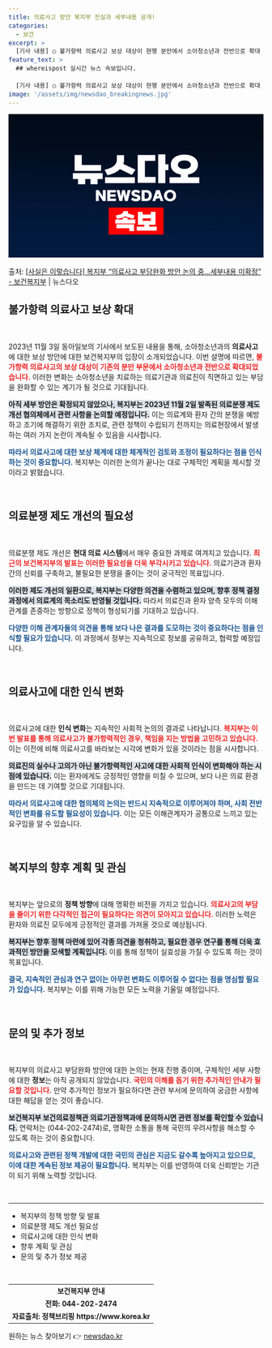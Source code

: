 ```yaml
---
title: 의료사고 방안 복지부 진실과 세부내용 공개!
categories:
  - 보건
excerpt: >
  [기사 내용] ○ 불가항력 의료사고 보상 대상이 현행 분만에서 소아청소년과 전반으로 확대 [복지부 설명] ○…
feature_text: >
  ## whereispost 실시간 뉴스 속보입니다.

  [기사 내용] ○ 불가항력 의료사고 보상 대상이 현행 분만에서 소아청소년과 전반으로 확대 [복지부 설명] ○…
image: '/assets/img/newsdao_breakingnews.jpg'
---
```


![뉴스다오 속보](/assets/img/newsdao_breakingnews.jpg)

<p>출처: <a href="https://newsdao.kr/2414" rel="dofollow">[사실은 이렇습니다] 복지부 “의료사고 부담완화 방안 논의 중…세부내용 미확정” - 보건복지부</a> | 뉴스다오</p>

<h2 data-ke-size="size26">불가항력 의료사고 보상 확대</h2>

<p data-ke-size="size16">&nbsp;</p>

2023년 11월 3일 동아일보의 기사에서 보도된 내용을 통해, 소아청소년과의 <b>의료사고</b>에 대한 보상 방안에 대한 보건복지부의 입장이 소개되었습니다. 이번 설명에 따르면, <b><span style="color: #ee2323;">불가항력 의료사고의 보상 대상이 기존의 분만 부문에서 소아청소년과 전반으로 확대되었습니다.</span></b> 이러한 변화는 소아청소년을 치료하는 의료기관과 의료진이 직면하고 있는 부담을 완화할 수 있는 계기가 될 것으로 기대됩니다. 

<b><span style="background-color: #21538527;">아직 세부 방안은 확정되지 않았으나, 복지부는 2023년 11월 2일 발족된 의료분쟁 제도 개선 협의체에서 관련 사항을 논의할 예정입니다.</span></b> 이는 의료계와 환자 간의 분쟁을 예방하고 조기에 해결하기 위한 조치로, 관련 정책이 수립되기 전까지는 의료현장에서 발생하는 여러 가지 논란이 계속될 수 있음을 시사합니다. 

<b><span style="color: #1a5490;">따라서 의료사고에 대한 보상 체계에 대한 체계적인 검토와 조정이 필요하다는 점을 인식하는 것이 중요합니다.</span></b> 복지부는 이러한 논의가 끝나는 대로 구체적인 계획을 제시할 것이라고 밝혔습니다.

<p data-ke-size="size16">&nbsp;</p>

<h2 data-ke-size="size26">의료분쟁 제도 개선의 필요성</h2>

<p data-ke-size="size16">&nbsp;</p>

의료분쟁 제도 개선은 <b>현대 의료 시스템</b>에서 매우 중요한 과제로 여겨지고 있습니다. <b><span style="color: #ee2323;">최근의 보건복지부의 발표는 이러한 필요성을 더욱 부각시키고 있습니다.</span></b> 의료기관과 환자 간의 신뢰를 구축하고, 불필요한 분쟁을 줄이는 것이 궁극적인 목표입니다.

<b><span style="background-color: #21538527;">이러한 제도 개선의 일환으로, 복지부는 다양한 의견을 수렴하고 있으며, 향후 정책 결정 과정에서 의료계의 목소리도 반영될 것입니다.</span></b> 따라서 의료진과 환자 양측 모두의 이해관계를 존중하는 방향으로 정책이 형성되기를 기대하고 있습니다.

<b><span style="color: #1a5490;">다양한 이해 관계자들의 의견을 통해 보다 나은 결과를 도모하는 것이 중요하다는 점을 인식할 필요가 있습니다.</span></b> 이 과정에서 정부는 지속적으로 정보를 공유하고, 협력할 예정입니다.

<p data-ke-size="size16">&nbsp;</p>

<h2 data-ke-size="size26">의료사고에 대한 인식 변화</h2>

<p data-ke-size="size16">&nbsp;</p>

의료사고에 대한 <b>인식 변화</b>는 지속적인 사회적 논의의 결과로 나타납니다. <b><span style="color: #ee2323;">복지부는 이번 발표를 통해 의료사고가 불가항력적인 경우, 책임을 지는 방법을 고민하고 있습니다.</span></b> 이는 이전에 비해 의료사고를 바라보는 시각에 변화가 있을 것이라는 점을 시사합니다.

<b><span style="background-color: #21538527;">의료진의 실수나 고의가 아닌 불가항력적인 사고에 대한 사회적 인식이 변화해야 하는 시점에 있습니다.</span></b> 이는 환자에게도 긍정적인 영향을 미칠 수 있으며, 보다 나은 의료 환경을 만드는 데 기여할 것으로 기대됩니다.

<b><span style="color: #1a5490;">따라서 의료사고에 대한 협의체의 논의는 반드시 지속적으로 이루어져야 하며, 사회 전반적인 변화를 유도할 필요성이 있습니다.</span></b> 이는 모든 이해관계자가 공통으로 느끼고 있는 요구임을 알 수 있습니다.

<p data-ke-size="size16">&nbsp;</p>

<h2 data-ke-size="size26">복지부의 향후 계획 및 관심</h2>

<p data-ke-size="size16">&nbsp;</p>

복지부는 앞으로의 <b>정책 방향</b>에 대해 명확한 비전을 가지고 있습니다. <b><span style="color: #ee2323;">의료사고의 부담을 줄이기 위한 다각적인 접근이 필요하다는 의견이 모아지고 있습니다.</span></b> 이러한 노력은 환자와 의료진 모두에게 긍정적인 결과를 가져올 것으로 예상됩니다.

<b><span style="background-color: #21538527;">복지부는 향후 정책 마련에 있어 각종 의견을 청취하고, 필요한 경우 연구를 통해 더욱 효과적인 방안을 모색할 계획입니다.</span></b> 이를 통해 정책이 실효성을 가질 수 있도록 하는 것이 목표입니다.

<b><span style="color: #1a5490;">결국, 지속적인 관심과 연구 없이는 아무런 변화도 이루어질 수 없다는 점을 명심할 필요가 있습니다.</span></b> 복지부는 이를 위해 가능한 모든 노력을 기울일 예정입니다.

<p data-ke-size="size16">&nbsp;</p>

<h2 data-ke-size="size26">문의 및 추가 정보</h2>

<p data-ke-size="size16">&nbsp;</p>

복지부의 의료사고 부담완화 방안에 대한 논의는 현재 진행 중이며, 구체적인 세부 사항에 대한 <b>정보</b>는 아직 공개되지 않았습니다. <b><span style="color: #ee2323;">국민의 이해를 돕기 위한 추가적인 안내가 필요할 것입니다.</span></b> 만약 추가적인 정보가 필요하다면 관련 부서에 문의하여 궁금한 사항에 대한 해답을 얻는 것이 좋습니다.

<b><span style="background-color: #21538527;">보건복지부 보건의료정책관 의료기관정책과에 문의하시면 관련 정보를 확인할 수 있습니다.</span></b> 연락처는 (044-202-2474)로, 명확한 소통을 통해 국민의 우려사항을 해소할 수 있도록 하는 것이 중요합니다.

<b><span style="color: #1a5490;">의료사고와 관련된 정책 개발에 대한 국민의 관심은 지금도 갈수록 높아지고 있으므로, 이에 대한 계속된 정보 제공이 필요합니다.</span></b> 복지부는 이를 반영하여 더욱 신뢰받는 기관이 되기 위해 노력할 것입니다.

<p data-ke-size="size16">&nbsp;</p>

<hr>

<ul>
  <li>복지부의 정책 방향 및 발표</li>
  <li>의료분쟁 제도 개선 필요성</li>
  <li>의료사고에 대한 인식 변화</li>
  <li>향후 계획 및 관심</li>
  <li>문의 및 추가 정보 제공</li>
</ul>

<p data-ke-size="size16">&nbsp;</p>

<table>
  <tbody>
    <tr>
      <td style="text-align: center; height: 17px;"><b>보건복지부 안내</b></td>
    </tr>
    <tr>
      <td style="text-align: center; height: 17px;"><b>전화: 044-202-2474</b></td>
    </tr>
    <tr>
      <td style="text-align: center; height: 17px;"><b>자료출처: 정책브리핑 https://www.korea.kr</b></td>
    </tr>
  </tbody>
</table> 

원하는 뉴스 찾아보기 👉 <a href="https://newsdao.kr" rel="dofollow">newsdao.kr</a>



